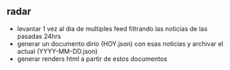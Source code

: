 ## radar

* levantar 1 vez al dia de multiples feed filtrando las noticias de las pasadas 24hrs
* generar un documento dirio (HOY.json) con esas noticias y archivar el actual (YYYY-MM-DD.json)
* generar renders html a partir de estos documentos
